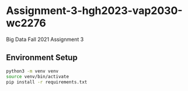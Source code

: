 # Assignment-3-hgh2023-vap2030-wc2276
Big Data Fall 2021 Assignment 3
## Environment Setup
```bash
python3 -m venv venv
source venv/bin/activate
pip install -r requirements.txt
```
